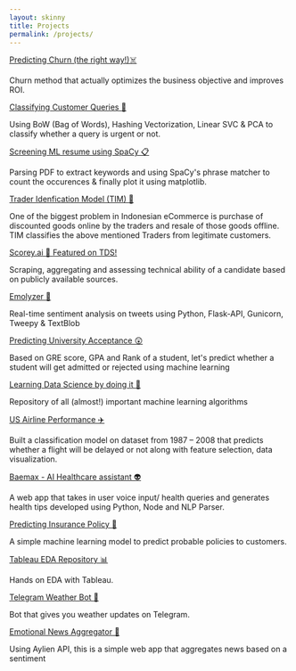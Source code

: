```yaml
---
layout: skinny
title: Projects
permalink: /projects/
---
```

  <div class='mb3'>
    <a class='h3 bold black' target='_blank' href='https://github.com/gofornaman/Predicting-Customer-Churn-using-PyCaret'>
     Predicting Churn (the right way!)☠️ 
    </a>
    <p> Churn method that actually optimizes the business objective and improves ROI.
    </p>
  </div>
  
  <div class='mb3'>
    <a class='h3 bold black' target='_blank' href='https://github.com/gofornaman/All-things-NLP/blob/master/Hashing%20Vectorizer%20to%20classify%20queries/notebook.ipynb'>
     Classifying Customer Queries 📱 
    </a>
    <p> Using BoW (Bag of Words), Hashing Vectorization, Linear SVC & PCA to classify whether a query is urgent or not.
    </p>
  </div>

  <div class='mb3'>
    <a class='h3 bold black' target='_blank' href='https://github.com/gofornaman/All-things-NLP/blob/master/SpaCy%20to%20screen%20ML%20resume/notebook.ipynb'>
     Screening ML resume using SpaCy 📋 
    </a>
    <p> Parsing PDF to extract keywords and using SpaCy's phrase matcher to count the occurences & finally plot it using matplotlib.
    </p>
  </div>

  <div class='mb3'>
    <a class='h3 bold black' target='_blank' href='https://github.com/gofornaman/Fraud-Trader-Identification-Model'>
     Trader Idenfication Model (TIM) 👥 
    </a>
    <p> One of the biggest problem in Indonesian eCommerce is purchase of discounted goods online by the traders and resale of those goods offline. TIM classifies the above mentioned Traders from legitimate customers.
    </p>
  </div>

   <div class='mb3'>
    <a class='h3 bold black' target='_blank' href='https://towardsdatascience.com/solving-real-world-problem-using-data-science-e2236159a1a9'> 
     Scorey.ai 💯 <span class='h6 regular'>Featured on TDS!</span>
    </a>
    <p> Scraping, aggregating and assessing technical ability of a candidate based on publicly available sources.
    </p>
  </div>

   <div class='mb3'>
    <a class='h3 bold black' target='_blank' href='http://emolyzer.herokuapp.com/'>
     Emolyzer 😬 
    </a>
    <p> Real-time sentiment analysis on tweets using Python, Flask-API, Gunicorn, Tweepy & TextBlob 
    </p>
  </div>

  <div class='mb3'>
    <a class='h3 bold black' target='_blank' href='https://medium.com/data-science-weekly-dsw/predicting-ms-admission-afbad9c5c599'>
     Predicting University Acceptance 😲  
    </a>
    <p> Based on GRE score, GPA and Rank of a student, let's predict whether a student will get admitted or rejected using machine learning
    </p>
  </div>

  <div class='mb3'>
    <a class='h3 bold black' target='_blank' href='https://github.com/gofornaman/Data-Science-Projects'>
     Learning Data Science by doing it 💪   
    </a>
    <p> Repository of all (almost!) important machine learning algorithms
    </p>
  </div>

  <div class='mb3'>
    <a class='h3 bold black' target='_blank' href='https://github.com/gofornaman/Case-Study-On-Airplane-Delays'>
     US Airline Performance ✈️  
    </a>
    <p>  Built a classification model on dataset from 1987 – 2008 that predicts whether a flight will be delayed or not along with feature selection, data visualization. 
    </p>
  </div>

  <div class='mb3'>
    <a class='h3 bold black' target='_blank' href='https://github.com/gofornaman/Baemax'>
     Baemax - AI Healthcare assistant 👽 
    </a>
    <p> A web app that takes in user voice input/ health queries and generates health tips developed using Python, Node and NLP Parser. 
    </p>
  </div>


   <div class='mb3'>
    <a class='h3 bold black' target='_blank' href='https://github.com/gofornaman/CaseStudy_InsurancePolicy'>
     Predicting Insurance Policy 📓 
    </a>
    <p> A simple machine learning model to predict probable policies to customers.  
    </p>
  </div>
  
  <div class='mb3'>
    <a class='h3 bold black' target='_blank' href='https://github.com/gofornaman/Tableau_projects'>
     Tableau EDA Repository 📊 
    </a>
    <p> Hands on EDA with Tableau.   
    </p>
  </div>

  <div class='mb3'>
    <a class='h3 bold black' target='_blank' href='https://github.com/gofornaman/Telegram_WeatherBot'>
     Telegram Weather Bot 👾 
    </a>
    <p> Bot that gives you weather updates on Telegram.   
    </p>
  </div>

  <div class='mb3'>
    <a class='h3 bold black' target='_blank' href='https://github.com/gofornaman/News-Aggregator'>
     Emotional News Aggregator 💜 
    </a>
    <p> Using Aylien API, this is a simple web app that aggregates news based on a sentiment 
    </p>
  </div>
